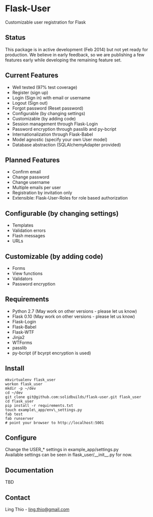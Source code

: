 Flask-User
==========

Customizable user registration for Flask

Status
------
This package is in active development (Feb 2014) but not yet ready for production.
We believe in early feedback, so we are publishing a few features early
while developing the remaining feature set.

Current Features
----------------

- Well tested (97% test coverage)
- Register (sign up)
- Login (Sign in) with email or username
- Logout (Sign out)
- Forgot password (Reset password)
- Configurable (by changing settings)
- Customizable (by adding code)
- Session management through Flask-Login
- Password encryption through passlib and py-bcript
- Internationalization through Flask-Babel
- Model agnostic (specify your own User model)
- Database abstraction (SQLAlchemyAdapter provided)

Planned Features
----------------

- Confirm email
- Change password
- Change username
- Multiple emails per user
- Registration by invitation only
- Extensible: Flask-User-Roles for role based authorization

Configurable (by changing settings)
-----------------------------------

- Templates
- Validation errors
- Flash messages
- URLs

Customizable (by adding code)
-----------------------------

- Forms
- View functions
- Validators
- Password encryption

Requirements
------------

- Python 2.7 (May work on other versions - please let us know)
- Flask 0.10 (May work on other versions - please let us know)
- Flask-Login
- Flask-Babel
- Flask-WTF
- Jinja2
- WTForms
- passlib
- py-bcript (if bcyrpt encryption is used)

Install
-------

    mkvirtualenv flask_user
    workon flask_user
    mkdir -p ~/dev
    cd ~/dev
    git clone git@github.com:solidbuilds/flask-user.git flask_user
    cd flask_user
    pip install -r requirements.txt
    touch example\_app/env\_settings.py
    fab test
    fab runserver
    # point your browser to http://localhost:5001

Configure
---------

Change the USER\_\* settings in example_app/settings.py  
Available settings can be seen in flask\_user/\_\_init\_\_.py for now.

Documentation
-------------

TBD
    
Contact
-------
Ling Thio - ling.thio@gmail.com
